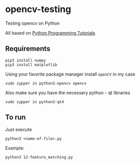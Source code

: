 # opencv-testing

Testing opencv on Python

All based on [Python Programming Tutorials](https://pythonprogramming.net/loading-images-python-opencv-tutorial/)

## Requirements

```shell
pip3 install numpy
pip3 install matplotlib
```

Using your favorite package manager install `openCV` in my case

```shell
sudo zypper in python3-opencv opencv
```

Also make sure you have the necessary python - qt libraries

```shell
sudo zypper in python3-qt4
```

## To run

Just execute

`python3 <name-of-file>.py`

Example:

`python3 12-feature_matching.py`
